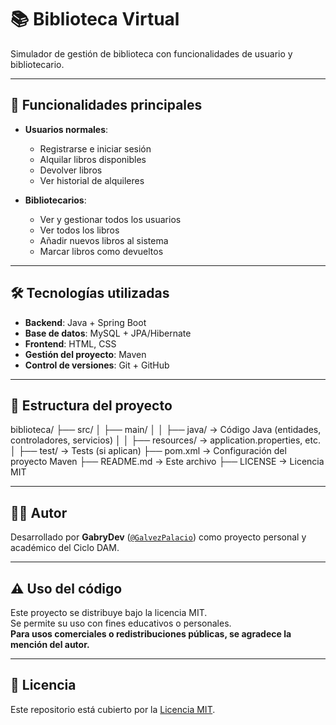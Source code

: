 # 📚 Biblioteca Virtual

Simulador de gestión de biblioteca con funcionalidades de usuario y bibliotecario.

---

## 🚀 Funcionalidades principales

- **Usuarios normales**:
  - Registrarse e iniciar sesión
  - Alquilar libros disponibles
  - Devolver libros
  - Ver historial de alquileres

- **Bibliotecarios**:
  - Ver y gestionar todos los usuarios
  - Ver todos los libros
  - Añadir nuevos libros al sistema
  - Marcar libros como devueltos

---

## 🛠️ Tecnologías utilizadas

- **Backend**: Java + Spring Boot
- **Base de datos**: MySQL + JPA/Hibernate
- **Frontend**: HTML, CSS
- **Gestión del proyecto**: Maven
- **Control de versiones**: Git + GitHub

---

## 📂 Estructura del proyecto

biblioteca/
├── src/
│ ├── main/
│ │ ├── java/ → Código Java (entidades, controladores, servicios)
│ │ ├── resources/ → application.properties, etc.
│ ├── test/ → Tests (si aplican)
├── pom.xml → Configuración del proyecto Maven
├── README.md → Este archivo
├── LICENSE → Licencia MIT


---

## 🙋‍♂️ Autor

Desarrollado por **GabryDev** ([`@GalvezPalacio`](https://github.com/GalvezPalacio)) como proyecto personal y académico del Ciclo DAM.

---

## ⚠️ Uso del código

Este proyecto se distribuye bajo la licencia MIT.  
Se permite su uso con fines educativos o personales.  
**Para usos comerciales o redistribuciones públicas, se agradece la mención del autor.**

---

## 📄 Licencia

Este repositorio está cubierto por la [Licencia MIT](LICENSE).
